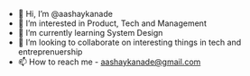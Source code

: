 - 👋 Hi, I’m @aashaykanade
- 👀 I’m interested in Product, Tech and Management
- 🌱 I’m currently learning System Design
- 💞️ I’m looking to collaborate on interesting things in tech and entreprenuership
- 📫 How to reach me - aashaykanade@gmail.com

<!---
aashaykanade/aashaykanade is a ✨ special ✨ repository because its `README.md` (this file) appears on your GitHub profile.
You can click the Preview link to take a look at your changes.
--->
